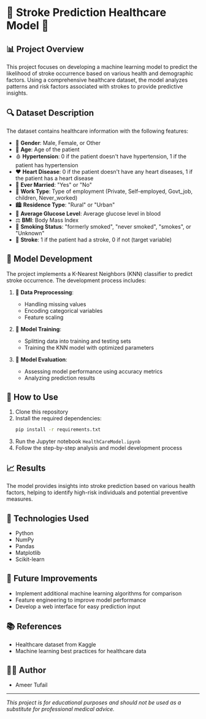 # 🏥 Stroke Prediction Healthcare Model 🧠

## 📊 Project Overview
This project focuses on developing a machine learning model to predict the likelihood of stroke occurrence based on various health and demographic factors. Using a comprehensive healthcare dataset, the model analyzes patterns and risk factors associated with strokes to provide predictive insights.

## 🔍 Dataset Description
The dataset contains healthcare information with the following features:
- 👤 **Gender**: Male, Female, or Other
- 🎂 **Age**: Age of the patient
- 🩸 **Hypertension**: 0 if the patient doesn't have hypertension, 1 if the patient has hypertension
- ❤️ **Heart Disease**: 0 if the patient doesn't have any heart diseases, 1 if the patient has a heart disease
- 💍 **Ever Married**: "Yes" or "No"
- 💼 **Work Type**: Type of employment (Private, Self-employed, Govt_job, children, Never_worked)
- 🏙️ **Residence Type**: "Rural" or "Urban"
- 🧪 **Average Glucose Level**: Average glucose level in blood
- ⚖️ **BMI**: Body Mass Index
- 🚬 **Smoking Status**: "formerly smoked", "never smoked", "smokes", or "Unknown"
- 🎯 **Stroke**: 1 if the patient had a stroke, 0 if not (target variable)

## 🧮 Model Development
The project implements a K-Nearest Neighbors (KNN) classifier to predict stroke occurrence. The development process includes:

1. 🧹 **Data Preprocessing**:
   - Handling missing values
   - Encoding categorical variables
   - Feature scaling

2. 🔄 **Model Training**:
   - Splitting data into training and testing sets
   - Training the KNN model with optimized parameters

3. 📏 **Model Evaluation**:
   - Assessing model performance using accuracy metrics
   - Analyzing prediction results

## 🚀 How to Use
1. Clone this repository
2. Install the required dependencies:
   ```bash
   pip install -r requirements.txt
   ```
3. Run the Jupyter notebook `HealthCareModel.ipynb`
4. Follow the step-by-step analysis and model development process

## 📈 Results
The model provides insights into stroke prediction based on various health factors, helping to identify high-risk individuals and potential preventive measures.

## 🔧 Technologies Used
- Python
- NumPy
- Pandas
- Matplotlib
- Scikit-learn

## 📝 Future Improvements
- Implement additional machine learning algorithms for comparison
- Feature engineering to improve model performance
- Develop a web interface for easy prediction input

## 📚 References
- Healthcare dataset from Kaggle
- Machine learning best practices for healthcare data

## 👨‍💻 Author
- Ameer Tufail

---
*This project is for educational purposes and should not be used as a substitute for professional medical advice.* 